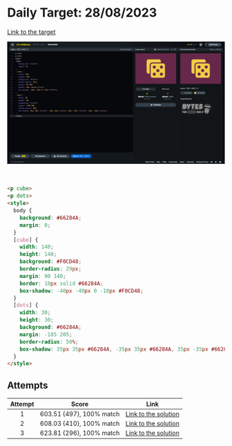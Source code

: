 # Daily Target: 28/08/2023

[Link to the target](https://cssbattle.dev/play/Fq0UqEVtIk68D4Nb82bc)

![img](../images/target-solution/daily-target_2023-08-28.png)

<br>

```html
<p cube>
<p dots>
<style>
  body {
    background: #66284A;
    margin: 0;
  }
  [cube] {
    width: 140;
    height: 140;
    background: #F0CD48;
    border-radius: 29px;
    margin: 90 140;
    border: 10px solid #66284A;
    box-shadow: -40px -40px 0 -10px #F0CD48;
  }
  [dots] {
    width: 30;
    height: 30;
    background: #66284A;
    margin: -185 205;
    border-radius: 50%;
    box-shadow: 35px 35px #66284A, -35px 35px #66284A, 35px -35px #66284A, -35px -35px #66284A;  
  }
</style>
```

## Attempts
| Attempt | Score | Link |
|:-:|:-:|:-:|
| 1 | 603.51 {497}, 100% match | [Link to the solution](../html/daily-target_2023-08-28_attempt-01.html) |
| 2 | 608.03 {410}, 100% match | [Link to the solution](../html/daily-target_2023-08-28_attempt-02.html) |
| 3 | 623.81 {296}, 100% match | [Link to the solution](../html/daily-target_2023-08-28_attempt-03.html) |